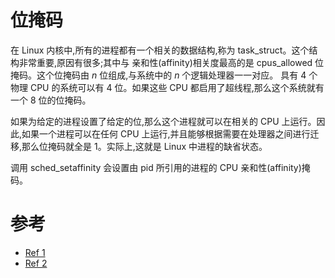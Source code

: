 # 位掩码

在 Linux 内核中,所有的进程都有一个相关的数据结构,称为 task_struct。这个结构非常重要,原因有很多;其中与 亲和性(affinity)相关度最高的是 cpus_allowed 位掩码。这个位掩码由 *n* 位组成,与系统中的 *n* 个逻辑处理器一一对应。 具有 4 个物理 CPU 的系统可以有 4 位。如果这些 CPU 都启用了超线程,那么这个系统就有一个 8 位的位掩码。

如果为给定的进程设置了给定的位,那么这个进程就可以在相关的 CPU 上运行。因此,如果一个进程可以在任何 CPU 上运行,并且能够根据需要在处理器之间进行迁移,那么位掩码就全是 1。实际上,这就是 Linux 中进程的缺省状态。

调用 sched_setaffinity 会设置由 pid 所引用的进程的 CPU 亲和性(affinity)掩码。

# 参考

- [Ref 1](https://www.cnblogs.com/LubinLew/p/cpu_affinity.html)
- [Ref 2](https://www.cnblogs.com/wenqiang/p/6049978.html)

